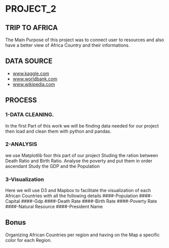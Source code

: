 # PROJECT_2 

## TRIP TO AFRICA

The Main Purpose of this project was to connect user to resources and also have a better view of Africa Country and their informations.

## DATA SOURCE
- www.kaggle.com
- www.worldbank.com
- www.wikipedia.com

## PROCESS

### 1-DATA CLEANING.
  In the first Part of this work we will be finding data needed for our project then load and clean them with python and pandas.
  
### 2-ANALYSIS
  we use Matplotlib foor this part of our project
   Studing the ration between Death Ratio and Birth Ratio.
   Analyse the poverty and put them in order ascendant
   Study the GDP and the Population
 
 ### 3-Visualization
  Here we will use D3 and Mapbox to facilitate the visualization of each African Countries with all the following details
          ####-Population
          ####-Capital
          ####-Gdp
          ####-Death Rate
          ####-Birth Rate
          ####-Poverty Rate
          ####-Natural Resource
          ####-President Name
          
## Bonus
 Organizing African Countries per region and having on the Map a specific color for each Region.
 
 
